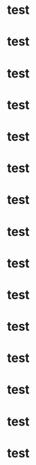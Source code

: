 # test
# test
# test
# test
# test
# test
# test
# test
# test
# test
# test
# test
# test
# test
# test
